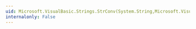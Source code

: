 ```yaml
---
uid: Microsoft.VisualBasic.Strings.StrConv(System.String,Microsoft.VisualBasic.VbStrConv,System.Int32)
internalonly: False
---
```

